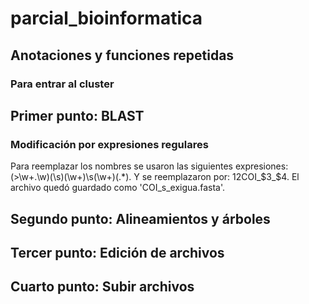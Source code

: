 # parcial_bioinformatica

## Anotaciones y funciones repetidas
### Para entrar al cluster

## Primer punto: BLAST
### Modificación por expresiones regulares
  Para reemplazar los nombres se usaron las siguientes expresiones: (\>\w+\.\w)(\s)(\w+)\s(\w+)(.*).
  Y se reemplazaron por: $1$2COI_$3_$4.
  El archivo quedó guardado como 'COI_s_exigua.fasta'.

## Segundo punto: Alineamientos y árboles

## Tercer punto: Edición de archivos

## Cuarto punto: Subir archivos
